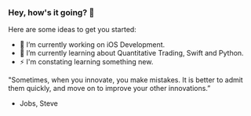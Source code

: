 ### Hey, how's it going? 👋

Here are some ideas to get you started:

- 🔭 I’m currently working on iOS Development.
- 🌱 I’m currently learning about Quantitative Trading, Swift and Python.
- ⚡  I'm constating learning something new. 

"Sometimes, when you innovate, you make mistakes. It is better to admit them quickly, and move on to improve your other innovations.”
- Jobs, Steve
